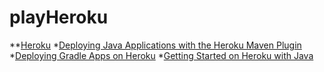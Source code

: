 # playHeroku
**[Heroku](https://www.heroku.com/java)
  *[Deploying Java Applications with the Heroku Maven Plugin](https://devcenter.heroku.com/articles/deploying-java-applications-with-the-heroku-maven-plugin)
  *[Deploying Gradle Apps on Heroku](https://devcenter.heroku.com/articles/deploying-gradle-apps-on-heroku)
  *[Getting Started on Heroku with Java](https://devcenter.heroku.com/articles/getting-started-with-java#introduction)
